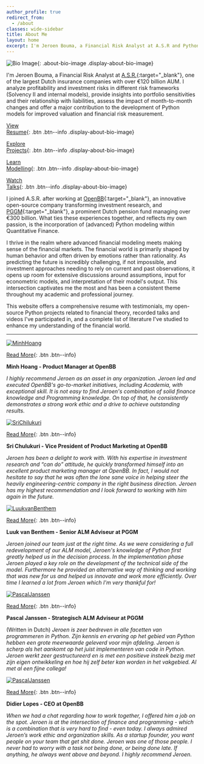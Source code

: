 ```yaml
---
author_profile: true
redirect_from:
  - /about
classes: wide-sidebar
title: About Me
layout: home
excerpt: I'm Jeroen Bouma, a Financial Risk Analyst at A.S.R and Python Enthusiast. This website is dedicated to my open-source Python projects, resume and more.
---
```


![Bio Image](/assets/images/default/bio-photo.jpg){: .about-bio-image .display-about-bio-image}

I'm Jeroen Bouma, a Financial Risk Analyst at [A.S.R.](https://www.asrnl.com/){:target="_blank"}, one of the largest Dutch insurance companies with over €120 billion AUM. I analyze profitability and investment risks in different risk frameworks (Solvency II and internal models), provide insights into portfolio sensitivities and their relationship with liabilities, assess the impact of month-to-month changes and offer a major contribution to the development of Python models for improved valuation and financial risk measurement.

<div class="about-row display-about-bio-image">
<div markdown="1" class="about-buttons-column">

[View <br /> Resume](/resume){: .btn .btn--info .display-about-bio-image}

</div>
<div markdown="1" class="about-buttons-column">

[Explore <br /> Projects](/projects){: .btn .btn--info .display-about-bio-image}

</div>
<div markdown="1" class="about-buttons-column">

[Learn <br /> Modelling](/modelling){: .btn .btn--info .display-about-bio-image}

</div>
<div markdown="1" class="about-buttons-column">

[Watch <br /> Talks](/talks){: .btn .btn--info .display-about-bio-image} 

</div>
</div>


I joined A.S.R. after working at [OpenBB](https://openbb.co/){:target="_blank"}, an innovative open-source company transforming investment research, and [PGGM](https://www.pggm.nl/en/){:target="_blank"}, a prominent Dutch pension fund managing over €300 billion. What ties these experiences together, and reflects my own passion, is the incorporation of (advanced) Python modeling within Quantitative Finance.

I thrive in the realm where advanced financial modeling meets making sense of the financial markets. The financial world is primarily shaped by human behavior and often driven by emotions rather than rationality. As predicting the future is incredibly challenging, if not impossible, and investment approaches needing to rely on current and past observations, it opens up room for extensive discussions around assumptions, input for econometric models, and interpretation of their model's output. This intersection captivates me the most and has been a consistent theme throughout my academic and professional journey.

This website offers a comprehensive resume with testimonials, my open-source Python projects related to financial theory, recorded talks and videos I've participated in, and a complete list of literature I've studied to enhance my understanding of the financial world.

<hr>

<div class="testimonial-slider">
<div class="testimonial-slide">
<div class="testimonial-content">

<div class="read-more-buttons" markdown="1">
<a href="/resume"><img src="/assets/images/testimonials/MinhHoang.jpeg" alt="MinhHoang" class='testimoninals'></a>

[Read More](/resume){: .btn .btn--info}
</div>

<div class="testimonial-text" markdown="1">

**Minh Hoang - Product Manager at OpenBB**

*I highly recommend Jeroen as an asset in any organization. Jeroen led and executed OpenBB's go-to-market initiatives, including Academia, with exceptional skill. It is not easy to find Jeroen's combination of solid finance knowledge and Programming knowledge. On top of that, he consistently demonstrates a strong work ethic and a drive to achieve outstanding results.*
</div>
</div>
</div>

<div class="testimonial-slide">
<div class="testimonial-content">

<div class="read-more-buttons" markdown="1">
<a href="/resume"><img src="/assets/images/testimonials/SriChilukuri.jpeg" alt="SriChilukuri" class='testimoninals'></a>

[Read More](/resume){: .btn .btn--info}
</div>

<div class="testimonial-text" markdown="1">

**Sri Chulukuri - Vice President of Product Marketing at OpenBB**

*Jeroen has been a delight to work with. With his expertise in investment research and “can do” attitude, he quickly transformed himself into an excellent product marketing manager at OpenBB. In fact, I would not hesitate to say that he was often the lone sane voice in helping steer the heavily engineering-centric company in the right business direction. Jeroen has my highest recommendation and I look forward to working with him again in the future.*
</div>
</div>
</div>

<div class="testimonial-slide">
<div class="testimonial-content">

<div class="read-more-buttons" markdown="1">
<a href="/resume"><img src="/assets/images/testimonials/LuukvanBenthem.jpeg" alt="LuukvanBenthem" class='testimoninals'></a>

[Read More](/resume){: .btn .btn--info}
</div>
<div class="testimonial-text" markdown="1">

**Luuk van Benthem - Senior ALM Adviseur at PGGM**

*Jeroen joined our team just at the right time. As we were considering a full redevelopment of our ALM model, Jeroen's knowledge of Python first greatly helped us in the decision process. In the implementation phase Jeroen played a key role on the development of the technical side of the model. Furthermore he provided an alternative way of thinking and working that was new for us and helped us innovate and work more efficiently. Over time I learned a lot from Jeroen which I'm very thankful for!*
</div>
</div>
</div>

<div class="testimonial-slide">
<div class="testimonial-content">

<div class="read-more-buttons" markdown="1">
<a href="/resume"><img src="/assets/images/testimonials/PascalJanssen.jpeg" alt="PascalJanssen" class='testimoninals'></a>

[Read More](/resume){: .btn .btn--info}
</div>
<div class="testimonial-text" markdown="1">

**Pascal Janssen - Strategisch ALM Adviseur at PGGM**

(Written in Dutch) *Jeroen is zeer bedreven in alle facetten van programmeren in Python. Zijn kennis en ervaring op het gebied van Python hebben een grote meerwaarde geleverd voor mijn afdeling. Jeroen is scherp als het aankomt op het juist implementeren van code in Python. Jeroen werkt zeer gestructureerd en is met een positieve insteek bezig met zijn eigen ontwikkeling en hoe hij zelf beter kan worden in het vakgebied. Al met al een fijne collega!*
</div>
</div>
</div>

<div class="testimonial-slide">
<div class="testimonial-content">

<div class="read-more-buttons" markdown="1">
<a href="/resume"><img src="/assets/images/testimonials/DidierLopes.jpeg" alt="PascalJanssen" class='testimoninals'></a>

[Read More](/resume){: .btn .btn--info}
</div>
<div class="testimonial-text" markdown="1">

**Didier Lopes - CEO at OpenBB**

*When we had a chat regarding how to work together, I offered him a job on the spot. Jeroen is at the intersection of finance and programming - which is a combination that is very hard to find - even today. I always admired Jeroen’s work ethic and organization skills. As a startup founder, you want people on your team that get shit done. Jeroen was one of those people. I never had to worry with a task not being done, or being done late. If anything, he always went above and beyond. I highly recommend Jeroen.*
</div>
</div>
</div>
</div>